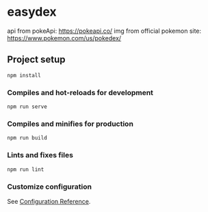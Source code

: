 # easydex

api from pokeApi: https://pokeapi.co/
img from official pokemon site: https://www.pokemon.com/us/pokedex/

## Project setup

```
npm install
```

### Compiles and hot-reloads for development

```
npm run serve
```

### Compiles and minifies for production

```
npm run build
```

### Lints and fixes files

```
npm run lint
```

### Customize configuration

See [Configuration Reference](https://cli.vuejs.org/config/).
